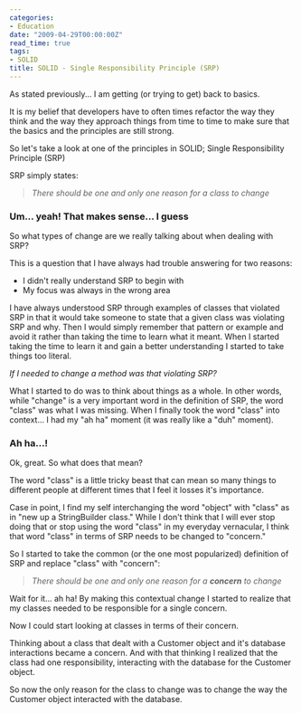 ```yaml
---
categories:
- Education
date: "2009-04-29T00:00:00Z"
read_time: true
tags:
- SOLID
title: SOLID - Single Responsibility Principle (SRP)
---
```


As stated previously... I am getting (or trying to get) back to basics.

It is my belief that developers have to often times refactor the way they think and the way they approach things from time to time to 
make sure that the basics and the principles are still strong.

So let's take a look at one of the principles in SOLID; Single Responsibility Principle (SRP)

SRP simply states:

> _There should be one and only one reason for a class to change_

### Um... yeah! That makes sense... I guess

So what types of change are we really talking about when dealing with SRP?

This is a question that I have always had trouble answering for two reasons: 
* I didn't really understand SRP to begin with
* My focus was always in the wrong area

I have always understood SRP through examples of classes that violated SRP in that it would take someone to state that a given class was violating SRP and why. 
Then I would simply remember that pattern or example and avoid it rather than taking the time to learn what it meant. 
When I started taking the time to learn it and gain a better understanding I started to take things too literal. 

_If I needed to change a method was that violating SRP?_

What I started to do was to think about things as a whole. 
In other words, while "change" is a very important word in the definition of SRP, the word "class" was what I was missing. 
When I finally took the word "class" into context... I had my "ah ha" moment (it was really like a "duh" moment).

### Ah ha...!

Ok, great. So what does that mean?

The word "class" is a little tricky beast that can mean so many things to different people at different times that I feel it losses it's importance. 

Case in point, I find my self interchanging the word "object" with "class" as in "new up a StringBuilder class." 
While I don't think that I will ever stop doing that or stop using the word "class" in my everyday vernacular, 
I think that word "class" in terms of SRP needs to be changed to "concern."

So I started to take the common (or the one most popularized) definition of SRP and replace "class" with "concern":

> _There should be one and only one reason for a **concern** to change_

Wait for it... ah ha! By making this contextual change I started to realize that my classes needed to be responsible for a single concern.

Now I could start looking at classes in terms of their concern. 

Thinking about a class that dealt with a Customer object and it's database interactions became a concern. 
And with that thinking I realized that the class had one responsibility, interacting with the database for the Customer object. 

So now the only reason for the class to change was to change the way the Customer object interacted with the database.

